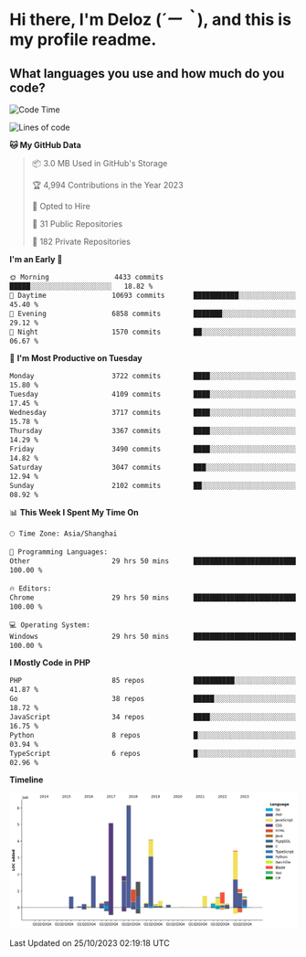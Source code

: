 # **Hi there, I'm Deloz (*´ー｀*), and this is my profile readme.**

## **What languages you use and how much do you code?**

<!--START_SECTION:waka-->
![Code Time](http://img.shields.io/badge/Code%20Time-2%2C642%20hrs%208%20mins-blue)

![Lines of code](https://img.shields.io/badge/From%20Hello%20World%20I%27ve%20Written-32.3%20million%20lines%20of%20code-blue)

**🐱 My GitHub Data** 

> 📦 3.0 MB Used in GitHub's Storage 
 > 
> 🏆 4,994 Contributions in the Year 2023
 > 
> 💼 Opted to Hire
 > 
> 📜 31 Public Repositories 
 > 
> 🔑 182 Private Repositories 
 > 
**I'm an Early 🐤** 

```text
🌞 Morning                4433 commits        █████░░░░░░░░░░░░░░░░░░░░   18.82 % 
🌆 Daytime                10693 commits       ███████████░░░░░░░░░░░░░░   45.40 % 
🌃 Evening                6858 commits        ███████░░░░░░░░░░░░░░░░░░   29.12 % 
🌙 Night                  1570 commits        ██░░░░░░░░░░░░░░░░░░░░░░░   06.67 % 
```
📅 **I'm Most Productive on Tuesday** 

```text
Monday                   3722 commits        ████░░░░░░░░░░░░░░░░░░░░░   15.80 % 
Tuesday                  4109 commits        ████░░░░░░░░░░░░░░░░░░░░░   17.45 % 
Wednesday                3717 commits        ████░░░░░░░░░░░░░░░░░░░░░   15.78 % 
Thursday                 3367 commits        ████░░░░░░░░░░░░░░░░░░░░░   14.29 % 
Friday                   3490 commits        ████░░░░░░░░░░░░░░░░░░░░░   14.82 % 
Saturday                 3047 commits        ███░░░░░░░░░░░░░░░░░░░░░░   12.94 % 
Sunday                   2102 commits        ██░░░░░░░░░░░░░░░░░░░░░░░   08.92 % 
```


📊 **This Week I Spent My Time On** 

```text
🕑︎ Time Zone: Asia/Shanghai

💬 Programming Languages: 
Other                    29 hrs 50 mins      █████████████████████████   100.00 % 

🔥 Editors: 
Chrome                   29 hrs 50 mins      █████████████████████████   100.00 % 

💻 Operating System: 
Windows                  29 hrs 50 mins      █████████████████████████   100.00 % 
```

**I Mostly Code in PHP** 

```text
PHP                      85 repos            ██████████░░░░░░░░░░░░░░░   41.87 % 
Go                       38 repos            █████░░░░░░░░░░░░░░░░░░░░   18.72 % 
JavaScript               34 repos            ████░░░░░░░░░░░░░░░░░░░░░   16.75 % 
Python                   8 repos             █░░░░░░░░░░░░░░░░░░░░░░░░   03.94 % 
TypeScript               6 repos             █░░░░░░░░░░░░░░░░░░░░░░░░   02.96 % 
```



**Timeline**

![Lines of Code chart](https://raw.githubusercontent.com/deloz/deloz/main/assets/bar_graph.png)


 Last Updated on 25/10/2023 02:19:18 UTC
<!--END_SECTION:waka-->
